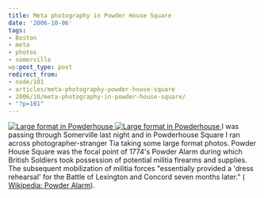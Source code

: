 ```yaml
---
title: Meta photography in Powder House Square
date: '2006-10-06'
tags:
- Boston
- meta
- photos
- somerville
wp:post_type: post
redirect_from:
- node/101
- articles/meta-photography-powder-house-square
- 2006/10/meta-photography-in-powder-house-square/
- "?p=101"
---
```


  [ ![Large format in Powderhouse](http://static.flickr.com/121/262411446_da827d2c7c_m.jpg) ](http://www.flickr.com/photos/bensheldon/262411446/ "Photo Sharing") [ ![Large format in Powderhouse](http://static.flickr.com/79/262411424_89bd4b5504_m.jpg) ](http://www.flickr.com/photos/bensheldon/262411424/ "Photo Sharing")
I was passing through Somerville last night and in Powderhouse Square I ran across photographer-stranger Tia taking some large format photos. Powder House Square was the focal point of 1774's Powder Alarm during which British Soldiers took possession of potential militia firearms and supplies. The subsequent mobilization of militia forces "essentially provided a 'dress rehearsal' for the Battle of Lexington and Concord seven months later." ( [Wikipedia: Powder Alarm](http://en.wikipedia.org/wiki/Powder_Alarm)).
